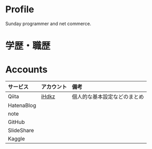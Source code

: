 # Profile
Sunday programmer and net commerce.

# 学歴・職歴

# Accounts

|サービス|アカウント|備考|
|:---|:---|:---|
|Qiita|[iHdkz](https://qiita.com/iHdkz)|個人的な基本設定などのまとめ|
|HatenaBlog|||
|note|||
|GitHub|||
|SlideShare|||
|Kaggle|||


